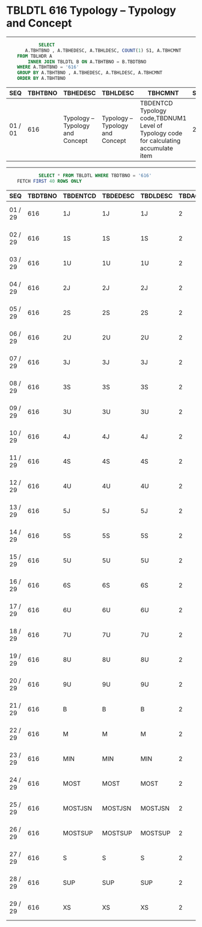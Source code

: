 # TBLDTL 616 Typology – Typology and Concept 

---

```sql
            SELECT
       A.TBHTBNO , A.TBHEDESC, A.TBHLDESC, COUNT(1) S1, A.TBHCMNT
    FROM TBLHDR A
        INNER JOIN TBLDTL B ON A.TBHTBNO = B.TBDTBNO
    WHERE A.TBHTBNO = '616'
    GROUP BY A.TBHTBNO , A.TBHEDESC, A.TBHLDESC, A.TBHCMNT
    ORDER BY A.TBHTBNO

```

|SEQ|TBHTBNO|TBHEDESC|TBHLDESC|TBHCMNT|S1|
| -- | -- | -- | -- | -- | -- |
|01 / 01|616|Typology – Typology and Concept|Typology – Typology and Concept|TBDENTCD  Typology code,TBDNUM1  Level of Typology code for calculating accumulate item |29|


---


```sql
            SELECT * FROM TBLDTL WHERE TBDTBNO = '616'
    FETCH FIRST 40 ROWS ONLY

```

|SEQ|TBDTBNO|TBDENTCD|TBDEDESC|TBDLDESC|TBDACCES|TBDNUM1|TBDNUM2|TBDNUM3|TBDNUM4|TBDCHA1|TBDCHA2|TBDCHA3|TBDCHA4|TBDDAT1|TBDDAT2|TBDCRE|TBDUPD|TBDUSR|
| -- | -- | -- | -- | -- | -- | -- | -- | -- | -- | -- | -- | -- | -- | -- | -- | -- | -- | -- |
|01 / 29|616|1J|1J|1J|2|null|null|null|null|SUP|JSN|null|null|null|null|2022-08-20 16:42:17.0|2022-08-20 16:42:17.0|ibmsupport|
|02 / 29|616|1S|1S|1S|2|null|null|null|null|SUP|SUP|null|null|null|null|2015-01-28 10:18:49.0|2015-05-29 19:00:49.0|SSFIX_25550|
|03 / 29|616|1U|1U|1U|2|null|null|null|null|HYP|HYP|null|null|null|null|2012-05-01 03:02:18.0|2022-08-22 15:41:31.0|PMD-8443-pt1|
|04 / 29|616|2J|2J|2J|2|null|null|null|null|SUP|JSN|null|null|null|null|2022-08-20 16:42:17.0|2022-08-20 16:42:17.0|ibmsupport|
|05 / 29|616|2S|2S|2S|2|null|null|null|null|SUP|SUP|null|null|null|null|2015-01-28 10:19:00.0|2015-05-29 19:00:49.0|SSFIX_25550|
|06 / 29|616|2U|2U|2U|2|null|null|null|null|HYP|HYP|null|null|null|null|2012-05-01 03:02:55.0|2022-08-22 15:41:31.0|PMD-8443-pt1|
|07 / 29|616|3J|3J|3J|2|null|null|null|null|SUP|JSN|null|null|null|null|2022-08-20 16:42:17.0|2022-08-20 16:42:17.0|ibmsupport|
|08 / 29|616|3S|3S|3S|2|null|null|null|null|SUP|SUP|null|null|null|null|2015-01-28 10:19:13.0|2015-05-29 19:00:49.0|SSFIX_25550|
|09 / 29|616|3U|3U|3U|2|null|null|null|null|HYP|HYP|null|null|null|null|2012-05-01 03:03:20.0|2022-08-22 15:41:31.0|PMD-8443-pt1|
|10 / 29|616|4J|4J|4J|2|null|null|null|null|SUP|JSN|null|null|null|null|2022-08-20 16:42:17.0|2022-08-20 16:42:17.0|ibmsupport|
|11 / 29|616|4S|4S|4S|2|null|null|null|null|SUP|SUP|null|null|null|null|2018-10-02 18:01:39.0|2018-10-02 18:01:39.0|victorshih|
|12 / 29|616|4U|4U|4U|2|null|null|null|null|HYP|HYP|null|null|null|null|2012-05-01 03:03:45.0|2022-08-22 15:41:31.0|PMD-8443-pt1|
|13 / 29|616|5J|5J|5J|2|null|null|null|null|SUP|JSN|null|null|null|null|2022-08-20 16:42:17.0|2022-08-20 16:42:17.0|ibmsupport|
|14 / 29|616|5S|5S|5S|2|null|null|null|null|SUP|SUP|null|null|null|null|2018-10-02 18:02:03.0|2018-10-02 18:02:03.0|victorshih|
|15 / 29|616|5U|5U|5U|2|null|null|null|null|HYP|HYP|null|null|null|null|2012-05-01 03:04:18.0|2022-08-22 15:41:31.0|PMD-8443-pt1|
|16 / 29|616|6S|6S|6S|2|null|null|null|null|SUP|SUP|null|null|null|null|2020-05-11 14:37:02.0|2020-05-11 14:37:02.0|victorshih|
|17 / 29|616|6U|6U|6U|2|null|null|null|null|HYP|HYP|null|null|null|null|2012-05-01 03:04:39.0|2022-08-22 15:41:31.0|PMD-8443-pt1|
|18 / 29|616|7U|7U|7U|2|null|null|null|null|HYP|HYP|null|null|null|null|2012-05-01 03:05:00.0|2022-08-22 15:41:31.0|PMD-8443-pt1|
|19 / 29|616|8U|8U|8U|2|null|null|null|null|HYP|HYP|null|null|null|null|2012-05-01 03:05:18.0|2022-08-22 15:41:31.0|PMD-8443-pt1|
|20 / 29|616|9U|9U|9U|2|null|null|null|null|HYP|HYP|null|null|null|null|2012-05-01 03:05:40.0|2022-08-22 15:41:31.0|PMD-8443-pt1|
|21 / 29|616|B|B|B|2|null|null|null|null|HYP|HYP|null|null|null|null|2012-05-01 03:06:04.0|2022-08-22 15:41:31.0|PMD-8443-pt1|
|22 / 29|616|M|M|M|2|null|null|null|null|HYP|HYP|null|null|null|null|2012-05-01 03:06:34.0|2022-08-22 15:41:31.0|PMD-8443-pt1|
|23 / 29|616|MIN|MIN|MIN|2|null|null|null|null|HYP|HYP|null|null|null|null|2012-05-01 03:07:19.0|2022-08-22 15:41:31.0|PMD-8443-pt1|
|24 / 29|616|MOST|MOST|MOST|2|null|null|null|null|HYP|HYP|null|null|null|null|2012-05-01 03:08:06.0|2015-05-29 19:00:49.0|SSFIX_25550|
|25 / 29|616|MOSTJSN|MOSTJSN|MOSTJSN|2|null|null|null|null|SUP|JSN|null|null|null|null|2022-08-20 16:42:17.0|2022-08-20 16:42:17.0|ibmsupport|
|26 / 29|616|MOSTSUP|MOSTSUP|MOSTSUP|2|null|null|null|null|SUP|SUP|null|null|null|null|2015-01-28 10:20:17.0|2015-05-29 19:00:49.0|SSFIX_25550|
|27 / 29|616|S|S|S|2|null|null|null|null|HYP|HYP|null|null|null|null|2012-05-01 03:06:56.0|2022-08-22 15:41:31.0|PMD-8443-pt1|
|28 / 29|616|SUP|SUP|SUP|2|null|null|null|null|HYP|HYP|null|null|null|null|2012-05-01 03:07:43.0|2022-08-22 15:41:31.0|PMD-8443-pt1|
|29 / 29|616|XS|XS|XS|2|null|null|null|null|SUP|SUP|null|null|null|null|2016-12-22 09:50:44.0|2016-12-22 09:50:44.0|F000033546|

